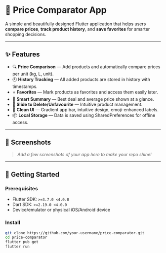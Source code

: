 # 🛒 Price Comparator App

A simple and beautifully designed Flutter application that helps users **compare prices**, **track product history**, and **save favorites** for smarter shopping decisions.

---

## ✨ Features

- 🔍 **Price Comparison** — Add products and automatically compare prices per unit (kg, L, unit).
- 🕘 **History Tracking** — All added products are stored in history with timestamps.
- ⭐ **Favorites** — Mark products as favorites and access them easily later.
- 🧾 **Smart Summary** — Best deal and average price shown at a glance.
- 🧹 **Slide to Delete/Unfavourite** — Intuitive product management.
- 🎨 **Clean UI** — Gradient app bar, intuitive design, emoji-enhanced labels.
- 📦 **Local Storage** — Data is saved using SharedPreferences for offline access.

---

## 📱 Screenshots

> _Add a few screenshots of your app here to make your repo shine!_

---

## 🚀 Getting Started

### Prerequisites

- Flutter SDK: `>=3.7.0 <4.0.0`
- Dart SDK: `>=2.19.0 <4.0.0`
- Device/emulator or physical iOS/Android device

### Install

```bash
git clone https://github.com/your-username/price-comparator.git
cd price-comparator
flutter pub get
flutter run
